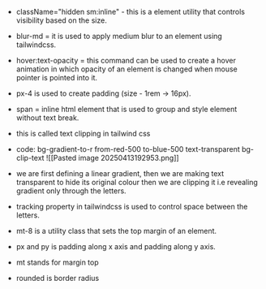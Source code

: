 
- className="hidden sm:inline" - this is a element utility that controls visibility based on the size.
- blur-md = it is used to apply medium blur to an element using tailwindcss.
- hover:text-opacity = this command can be used to create a hover animation in which opacity of an element is changed when mouse pointer is pointed into it.
- px-4 is used to create padding (size - 1rem -> 16px).
- span = inline html element  that is used to group and style element without text break.

- this is called text clipping in tailwind css 
- code: bg-gradient-to-r from-red-500 to-blue-500 text-transparent bg-clip-text
![[Pasted image 20250413192953.png]]
- we are first defining a linear gradient, then we are making text transparent to hide its original colour then we are clipping it i.e revealing gradient only through the letters.

- tracking property in tailwindcss is used to control space between the letters.

- mt-8 is a utility class that sets the top margin of an element.

- px and py is padding along x axis and padding along y axis.

- mt stands for margin top

- rounded is border radius